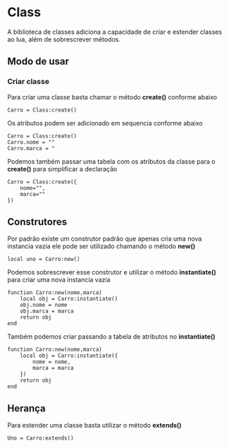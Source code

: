 
# Class

A biblioteca de classes adiciona a capacidade de criar e estender classes ao lua, além de sobrescrever métodos.

## Modo de usar

### Criar classe

Para criar uma classe basta chamar o método **create()** conforme abaixo

    Carro = Class:create()
Os atributos podem ser adicionado em sequencia conforme abaixo

    Carro = Class:create()
    Carro.nome = ""
    Carro.marca = "

Podemos também passar uma tabela com os atributos da classe para o **create()** para simplificar a declaração

    Carro = Class:create({
	    nome="",
	    marca=""
    })

## Construtores
Por padrão existe um construtor padrão que apenas cria uma nova instancia vazia ele pode ser utilizado chamando o método **new()**

    local uno = Carro:new()
Podemos sobrescrever esse construtor e utilizar o método **instantiate()** para criar uma nova instancia vazia

    function Carro:new(nome,marca)
	    local obj = Carro:instantiate()
	    obj.nome = nome
	    obj.marca = marca
	    return obj
    end
Também podemos criar passando a tabela de atributos no **instantiate()**
   

    function Carro:new(nome,marca)
	    local obj = Carro:instantiate({
		    nome = nome,
		    marca = marca
	    })
	    return obj
    end

## Herança
Para estender uma classe basta utilizar o método **extends()**

    Uno = Carro:extends()
